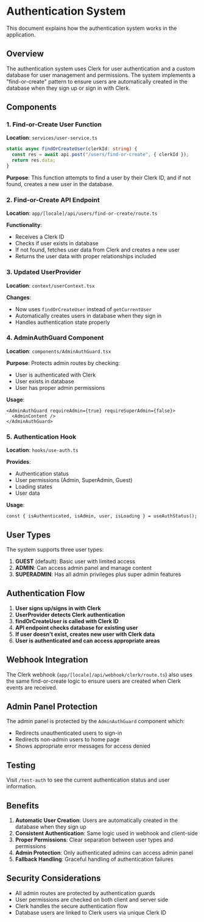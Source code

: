 # Authentication System

This document explains how the authentication system works in the application.

## Overview

The authentication system uses Clerk for user authentication and a custom database for user management and permissions. The system implements a "find-or-create" pattern to ensure users are automatically created in the database when they sign up or sign in with Clerk.

## Components

### 1. Find-or-Create User Function

**Location**: `services/user-service.ts`
```typescript
static async findOrCreateUser(clerkId: string) {
  const res = await api.post("/users/find-or-create", { clerkId });
  return res.data;
}
```

**Purpose**: This function attempts to find a user by their Clerk ID, and if not found, creates a new user in the database.

### 2. Find-or-Create API Endpoint

**Location**: `app/[locale]/api/users/find-or-create/route.ts`

**Functionality**:
- Receives a Clerk ID
- Checks if user exists in database
- If not found, fetches user data from Clerk and creates a new user
- Returns the user data with proper relationships included

### 3. Updated UserProvider

**Location**: `context/userContext.tsx`

**Changes**:
- Now uses `findOrCreateUser` instead of `getCurrentUser`
- Automatically creates users in database when they sign in
- Handles authentication state properly

### 4. AdminAuthGuard Component

**Location**: `components/AdminAuthGuard.tsx`

**Purpose**: Protects admin routes by checking:
- User is authenticated with Clerk
- User exists in database
- User has proper admin permissions

**Usage**:
```tsx
<AdminAuthGuard requireAdmin={true} requireSuperAdmin={false}>
  <AdminContent />
</AdminAuthGuard>
```

### 5. Authentication Hook

**Location**: `hooks/use-auth.ts`

**Provides**:
- Authentication status
- User permissions (Admin, SuperAdmin, Guest)
- Loading states
- User data

**Usage**:
```tsx
const { isAuthenticated, isAdmin, user, isLoading } = useAuthStatus();
```

## User Types

The system supports three user types:

1. **GUEST** (default): Basic user with limited access
2. **ADMIN**: Can access admin panel and manage content
3. **SUPERADMIN**: Has all admin privileges plus super admin features

## Authentication Flow

1. **User signs up/signs in with Clerk**
2. **UserProvider detects Clerk authentication**
3. **findOrCreateUser is called with Clerk ID**
4. **API endpoint checks database for existing user**
5. **If user doesn't exist, creates new user with Clerk data**
6. **User is authenticated and can access appropriate areas**

## Webhook Integration

The Clerk webhook (`app/[locale]/api/webhook/clerk/route.ts`) also uses the same find-or-create logic to ensure users are created when Clerk events are received.

## Admin Panel Protection

The admin panel is protected by the `AdminAuthGuard` component which:
- Redirects unauthenticated users to sign-in
- Redirects non-admin users to home page
- Shows appropriate error messages for access denied

## Testing

Visit `/test-auth` to see the current authentication status and user information.

## Benefits

1. **Automatic User Creation**: Users are automatically created in the database when they sign up
2. **Consistent Authentication**: Same logic used in webhook and client-side
3. **Proper Permissions**: Clear separation between user types and permissions
4. **Admin Protection**: Only authenticated admins can access admin panel
5. **Fallback Handling**: Graceful handling of authentication failures

## Security Considerations

- All admin routes are protected by authentication guards
- User permissions are checked on both client and server side
- Clerk handles the secure authentication flow
- Database users are linked to Clerk users via unique Clerk ID 